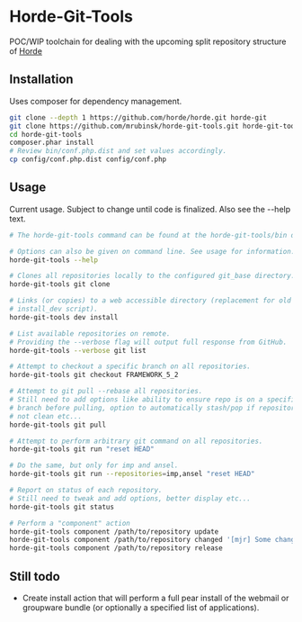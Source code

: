 Horde-Git-Tools
========================================

POC/WIP toolchain for dealing with the upcoming split repository structure of
[Horde](https://github.com/horde/horde)

Installation
------------

Uses composer for dependency management.

```sh
git clone --depth 1 https://github.com/horde/horde.git horde-git
git clone https://github.com/mrubinsk/horde-git-tools.git horde-git-tools
cd horde-git-tools
composer.phar install
# Review bin/conf.php.dist and set values accordingly.
cp config/conf.php.dist config/conf.php
```
Usage
-----

Current usage. Subject to change until code is finalized. Also see the
--help text.

```sh
# The horde-git-tools command can be found at the horde-git-tools/bin directory.

# Options can also be given on command line. See usage for information.
horde-git-tools --help

# Clones all repositories locally to the configured git_base directory.
horde-git-tools git clone

# Links (or copies) to a web accessible directory (replacement for old
# install_dev script).
horde-git-tools dev install

# List available repositories on remote.
# Providing the --verbose flag will output full response from GitHub.
horde-git-tools --verbose git list

# Attempt to checkout a specific branch on all repositories.
horde-git-tools git checkout FRAMEWORK_5_2

# Attempt to git pull --rebase all repositories.
# Still need to add options like ability to ensure repo is on a specific
# branch before pulling, option to automatically stash/pop if repository is
# not clean etc...
horde-git-tools git pull

# Attempt to perform arbitrary git command on all repositories.
horde-git-tools git run "reset HEAD"

# Do the same, but only for imp and ansel.
horde-git-tools git run --repositories=imp,ansel "reset HEAD"

# Report on status of each repository.
# Still need to tweak and add options, better display etc...
horde-git-tools git status

# Perform a "component" action
horde-git-tools component /path/to/repository update
horde-git-tools component /path/to/repository changed '[mjr] Some change'
horde-git-tools component /path/to/repository release
```

Still todo
----------

-  Create install action that will perform a full pear install of the webmail or
   groupware bundle (or optionally a specified list of applications).


